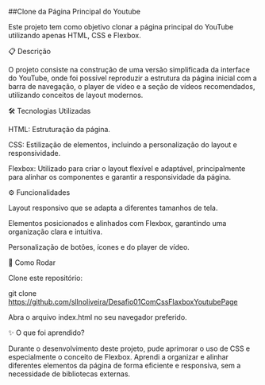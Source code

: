 ##Clone da Página Principal do Youtube

Este projeto tem como objetivo clonar a página principal do YouTube utilizando apenas HTML, CSS e Flexbox.

📋 Descrição

O projeto consiste na construção de uma versão simplificada da interface do YouTube, onde foi possível reproduzir a estrutura da página inicial com a barra de navegação, o player de vídeo e a seção de vídeos recomendados, utilizando conceitos de layout modernos.

🛠️ Tecnologias Utilizadas

HTML: Estruturação da página.

CSS: Estilização de elementos, incluindo a personalização do layout e responsividade.

Flexbox: Utilizado para criar o layout flexível e adaptável, principalmente para alinhar os componentes e garantir a responsividade da página.

⚙️ Funcionalidades

Layout responsivo que se adapta a diferentes tamanhos de tela.

Elementos posicionados e alinhados com Flexbox, garantindo uma organização clara e intuitiva.

Personalização de botões, ícones e do player de vídeo.

📂 Como Rodar

Clone este repositório:

git clone https://github.com/sllnoliveira/Desafio01ComCssFlaxboxYoutubePage


Abra o arquivo index.html no seu navegador preferido.

✨ O que foi aprendido?

Durante o desenvolvimento deste projeto, pude aprimorar o uso de CSS e especialmente o conceito de Flexbox. Aprendi a organizar e alinhar diferentes elementos da página de forma eficiente e responsiva, sem a necessidade de bibliotecas externas.
